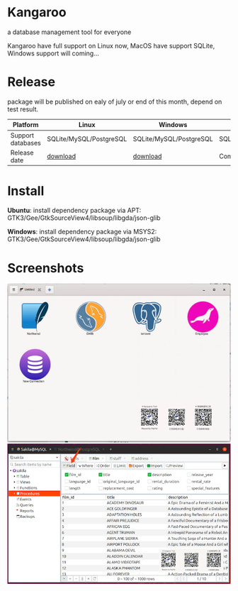 # Kangaroo
a database management tool for everyone

Kangaroo have full support on Linux now, MacOS have support SQLite, Windows support will coming...


# Release
package will be published on ealy of july or end of this month, depend on test result.

| Platform            | Linux 	                      | Windows       	              | MacOS 	                      |
|---------------------|-------------------------------|-------------------------------|-------------------------------|
| Support databases   | SQLite/MySQL/PostgreSQL       | SQLite/MySQL/PostgreSQL 	  | SQLite/MySQL/PostgreSQL       |
| Release date        | [download](./linux/kangaroo)  | [download](./windows/kangaroo.ex)  | Comming Soon!           |

# Install
__Ubuntu__: install dependency package via APT: GTK3/Gee/GtkSourceView4/libsoup/libgda/json-glib

__Windows__: install dependency package via MSYS2: GTK3/Gee/GtkSourceView4/libsoup/libgda/json-glib

# Screenshots
![Connection page](./docs/images/kangaroo-02.jpg)
![Query filter](./docs/images/kangaroo-05.png)
